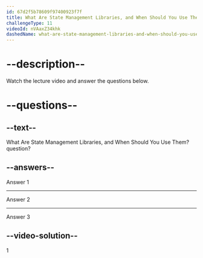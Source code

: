 ```yaml
---
id: 67d2f5b78609f97400923f7f
title: What Are State Management Libraries, and When Should You Use Them?
challengeType: 11
videoId: nVAaxZ34khk
dashedName: what-are-state-management-libraries-and-when-should-you-use-them
---
```


# --description--

Watch the lecture video and answer the questions below.

# --questions--

## --text--

What Are State Management Libraries, and When Should You Use Them? question?

## --answers--

Answer 1

---

Answer 2

---

Answer 3

## --video-solution--

1
